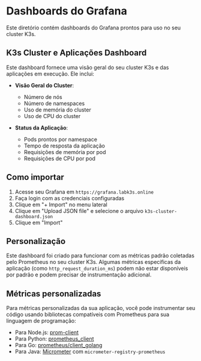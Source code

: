 # Dashboards do Grafana

Este diretório contém dashboards do Grafana prontos para uso no seu cluster K3s.

## K3s Cluster e Aplicações Dashboard

Este dashboard fornece uma visão geral do seu cluster K3s e das aplicações em execução. Ele inclui:

- **Visão Geral do Cluster**:
  - Número de nós
  - Número de namespaces
  - Uso de memória do cluster
  - Uso de CPU do cluster

- **Status da Aplicação**:
  - Pods prontos por namespace
  - Tempo de resposta da aplicação
  - Requisições de memória por pod
  - Requisições de CPU por pod

## Como importar

1. Acesse seu Grafana em `https://grafana.labk3s.online`
2. Faça login com as credenciais configuradas
3. Clique em "+ Import" no menu lateral
4. Clique em "Upload JSON file" e selecione o arquivo `k3s-cluster-dashboard.json`
5. Clique em "Import"

## Personalização

Este dashboard foi criado para funcionar com as métricas padrão coletadas pelo Prometheus no seu cluster K3s. 
Algumas métricas específicas da aplicação (como `http_request_duration_ms`) podem não estar disponíveis por padrão
e podem precisar de instrumentação adicional.

## Métricas personalizadas

Para métricas personalizadas da sua aplicação, você pode instrumentar seu código usando bibliotecas compatíveis com 
Prometheus para sua linguagem de programação:

- Para Node.js: [prom-client](https://github.com/siimon/prom-client)
- Para Python: [prometheus_client](https://github.com/prometheus/client_python)
- Para Go: [prometheus/client_golang](https://github.com/prometheus/client_golang)
- Para Java: [Micrometer](https://micrometer.io/) com `micrometer-registry-prometheus`
